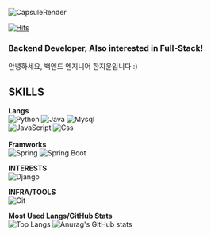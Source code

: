 ![CapsuleRender](https://capsule-render.vercel.app/api?type=venom&height=250&color=E6E6FA&text=Hello,%20World!&fontColor=2C2C2C)

[![Hits](https://hits.seeyoufarm.com/api/count/incr/badge.svg?url=https%3A%2F%2Fgithub.com%2FKoreanpaper%2Fhit-counter&count_bg=%23E5B7F7&title_bg=%23AD86E5&icon=reverbnation.svg&icon_color=%23FFFEFE&title=&edge_flat=true)](https://hits.seeyoufarm.com)

### Backend Developer, Also interested in Full-Stack!
안녕하세요, 백엔드 엔지니어 한지윤입니다 :)

## SKILLS
**Langs**
<br>
![Python](https://img.shields.io/badge/PYTHON-3776AB?style=for-the-badge&logo=python&logoColor=white)
![Java](https://img.shields.io/badge/Java-white?style=for-the-badge&logo=openjdk&logoColor=%23000000)
![Mysql](https://img.shields.io/badge/MYSQL-4479A1?style=for-the-badge&logo=mysql&logoColor=white)
<br> 
![JavaScript](https://img.shields.io/badge/JAVA%20SCRIPT-%23F7DF1E?style=for-the-badge&logo=javascript&logoColor=white)
![Css](https://img.shields.io/badge/CSS-%231572B6?style=for-the-badge&logo=css3&logoColor=white)
<br><br>
**Framworks**<br>
![Spring](https://img.shields.io/badge/SPRING-%236DB33F?style=for-the-badge&logo=spring&logoColor=white)
![Spring Boot](https://img.shields.io/badge/SPRING%20BOOT-%236DB33F?style=for-the-badge&logo=springboot&logoColor=white)




**INTERESTS**
<br>
![Django](https://img.shields.io/badge/DJANGO-%23092E20?style=for-the-badge&logo=django&logoColor=white)


**INFRA/TOOLS**
<br>
![Git](https://img.shields.io/badge/GIT-%23F05032?style=for-the-badge&logo=git&logoColor=white)
<!-- 깃허브,vs코드,이클립스,인텔리제이,웹스톰,슬랙,노션,디비비버,디비그랩, 마리아디비, c,html,mui,tsx,nextjs,jsx,리액트,비트,도커 -->

**Most Used Langs/GitHub Stats**
<br>
![Top Langs](https://github-readme-stats.vercel.app/api/top-langs/?username=koreanpaper&layout=compact)
![Anurag's GitHub stats](https://github-readme-stats.vercel.app/api?username=koreanpaper&show_icons=true&theme=dracula&hide=stars,issues)

